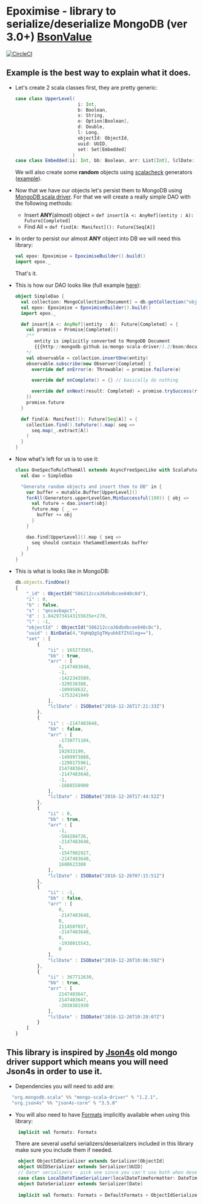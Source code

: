 # Epoximise - library to serialize/deserialize MongoDB (ver 3.0+) [BsonValue](http://mongodb.github.io/mongo-java-driver/3.4/javadoc/org/bson/BsonValue.html) 
[![CircleCI](https://circleci.com/gh/VATBox/Epoximise.svg?style=svg)](https://circleci.com/gh/VATBox/Epoximise)

## Example is the best way to explain what it does.
 * Let's create 2 scala classes first, they are pretty generic:
    
    ```scala
    case class UpperLevel(
                           i: Int,
                           b: Boolean,
                           s: String,
                           o: Option[Boolean],
                           d: Double,
                           l: Long,
                           objectId: ObjectId,
                           uuid: UUID,
                           set: Set[Embedded]
                         )
    case class Embedded(ii: Int, bb: Boolean, arr: List[Int], lclDate: LocalDateTime)
    ```
    We will also create some __random__ objects using [scalacheck](https://www.scalacheck.org) generators ([example](/src/test/scala/com/vatbox/epoximise/Generators.scala)).
 * Now that we have our objects let's persist them to MongoDB using [MongoDB scala driver](https://docs.mongodb.com/ecosystem/drivers/scala/). 
 For that we will create a really simple DAO with the following methods:
    - Insert __ANY__(almost) object = `def insert[A <: AnyRef](entity : A): Future[Completed]`
    - Find All = `def find[A: Manifest](): Future[Seq[A]]`
 * In order to persist our almost __ANY__ object into DB we will need this library:
    
    ```scala
    val epox: Epoximise = EpoximiseBuilder().build()
    import epox._
    ```
    That's it.
 * This is how our DAO looks like (full example [here](/src/test/scala/com/vatbox/epoximise/OneSpecToRuleThemAll.scala)):
    ```scala
    object SimpleDao {
      val collection: MongoCollection[Document] = db.getCollection("objects")
      val epox: Epoximise = EpoximiseBuilder().build()
      import epox._
    
      def insert[A <: AnyRef](entity : A): Future[Completed] = {
        val promise = Promise[Completed]()
        /**
           entity is implicitly converted to MongoDB Document
           {{{http://mongodb.github.io/mongo-scala-driver/1.2/bson/documents/#immutable-documents}}} 
        */
        val observable = collection.insertOne(entity) 
        observable.subscribe(new Observer[Completed] {
          override def onError(e: Throwable) = promise.failure(e)
    
          override def onComplete() = {} // basically do nothing
    
          override def onNext(result: Completed) = promise.trySuccess(result)
        })
        promise.future
      }
    
      def find[A: Manifest](): Future[Seq[A]] = {
        collection.find().toFuture().map( seq =>
          seq.map(_.extract[A])
        )
      }
    }
    ```
 * Now what's left for us is to use it:
    ```scala
    class OneSpecToRuleThemAll extends AsyncFreeSpecLike with ScalaFutures with GeneratorDrivenPropertyChecks with Matchers with BeforeAndAfterAll{
      val dao = SimpleDao
    
      "Generate random objects and insert them to DB" in {
        var buffer = mutable.Buffer[UpperLevel]()
        forAll(Generators.upperLevelGen,MinSuccessful(100)) { obj =>
          val future = dao.insert(obj)
          future.map { _ =>
            buffer += obj
          }
        }
    
        dao.find[UpperLevel]().map { seq =>
          seq should contain theSameElementsAs buffer
        }
      }
    }
    ```
 * This is what is looks like in MongoDB:
    
    ```javascript
    db.objects.findOne()
    {
    	"_id" : ObjectId("586212cca36dbdbcee840c8d"),
    	"i" : 0,
    	"b" : false,
    	"s" : "qncavbapct",
    	"d" : 1.8429734143155635e+270,
    	"l" : -1,
    	"objectId" : ObjectId("586212cca36dbdbcee840c8c"),
    	"uuid" : BinData(4,"XqHqQgSgTHyubkEfZtGlog=="),
    	"set" : [
    		{
    			"ii" : 165273565,
    			"bb" : true,
    			"arr" : [
    				-2147483648,
    				-1,
    				-1422343589,
    				-329538388,
    				-109958632,
    				-1753241949
    			],
    			"lclDate" : ISODate("2016-12-26T17:21:33Z")
    		},
    		{
    			"ii" : -2147483648,
    			"bb" : false,
    			"arr" : [
    				-1730771104,
    				0,
    				192933199,
    				-1499973888,
    				-1290175961,
    				2147483647,
    				-2147483648,
    				-1,
    				-1688550900
    			],
    			"lclDate" : ISODate("2016-12-26T17:44:52Z")
    		},
    		{
    			"ii" : 0,
    			"bb" : true,
    			"arr" : [
    				-1,
    				-584284726,
    				-2147483648,
    				1,
    				-1547982927,
    				-2147483648,
    				1600623380
    			],
    			"lclDate" : ISODate("2016-12-26T07:15:51Z")
    		},
    		{
    			"ii" : -1,
    			"bb" : false,
    			"arr" : [
    				0,
    				-2147483648,
    				0,
    				2114507037,
    				-2147483648,
    				0,
    				-1938015543,
    				0
    			],
    			"lclDate" : ISODate("2016-12-26T10:06:59Z")
    		},
    		{
    			"ii" : 367712630,
    			"bb" : true,
    			"arr" : [
    				2147483647,
    				2147483647,
    				-2038381930
    			],
    			"lclDate" : ISODate("2016-12-26T10:28:07Z")
    		}
    	]
    }
    ```
## This library is inspired by [Json4s](https://github.com/json4s/json4s) old mongo driver support which means you will need Json4s in order to use it.
 * Dependencies you will need to add are:
  
  ```scala
    "org.mongodb.scala" %% "mongo-scala-driver" % "1.2.1",
    "org.json4s" %% "json4s-core" % "3.5.0"
  ```
 * You will also need to have [Formats](https://github.com/json4s/json4s/blob/3.6/core/src/main/scala/org/json4s/Formats.scala) implicitly available when using this library:
    ```scala
     implicit val formats: Formats
    ```
    There are several useful serializers/deserializers included in this library make sure you include them if needed.
    ```scala
     object ObjectIdSerializer extends Serializer[ObjectId]
     object UUIDSerializer extends Serializer[UUID]
     // Date* serializers - pick one since you can't use both when deserializing from MongoDB 
     case class LocalDateTimeSerializer(localDateTimeFormatter: DateTimeFormatter) extends Serializer[LocalDateTime]
     object DateSerializer extends Serializer[Date]
  
     implicit val formats: Formats = DefaultFormats + ObjectIdSerializer + LocalDateTimeSerializer() + UUIDSerializer
    ```